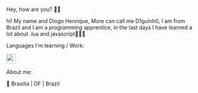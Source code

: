 Hey, how are you? 👋🏼

hi! My name and Diogo Henrique, More can call me D1guinh0, I am from Brazil and I am a programming apprentice, in the last days I have learned a lot
about .lua and javascript👨🏻‍💻

Languages ​​I'm learning / Work:

<img src="https://upload.wikimedia.org/wikipedia/commons/thumb/c/cf/Lua-Logo.svg/1200px-Lua-Logo.svg.png" width="25vw" height="25vh">

About me:

📍 Brasilia | DF | Brazil
